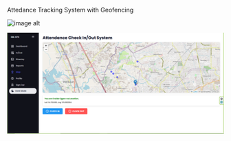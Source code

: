 Attedance Tracking System with Geofencing 

![image alt]([https://raw.githubusercontent.com/devpattt/OFFICE-DBL/c0f4f1b6712a33e4bb644be687166af3f964c8c5/hello%20world.png)

![image alt](https://raw.githubusercontent.com/devpattt/OFFICE-DBL/c0f4f1b6712a33e4bb644be687166af3f964c8c5/hello%20world.png)

